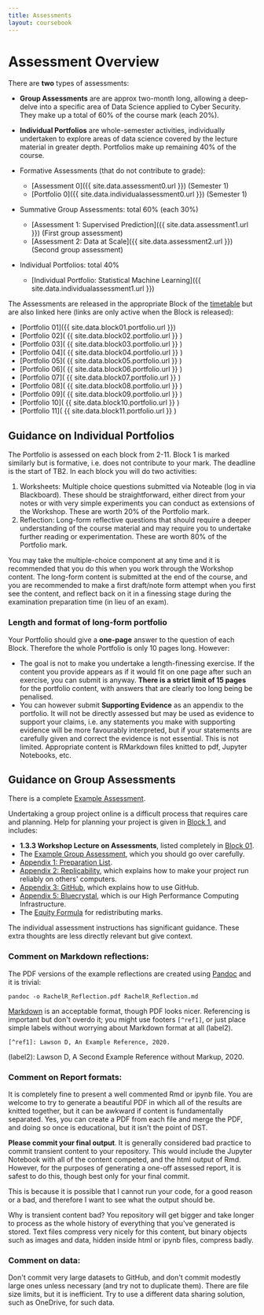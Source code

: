 ```yaml
---
title: Assessments
layout: coursebook
---
```


# Assessment Overview

There are **two** types of assessments:

* **Group Assessments** are are approx two-month long, allowing a deep-delve into a specific area of Data Science applied to Cyber Security. They make up a total of 60% of the course mark (each 20%).
* **Individual Portfolios** are whole-semester activities, individually undertaken to explore areas of data science covered by the lecture material in greater depth. Portfolios make up remaining 40% of the course.

* Formative Assessments (that do not contribute to grade):
  - [Assessment 0]({{ site.data.assessment0.url }}) (Semester 1)
  - [Portfolio 0]({{ site.data.individualassessment0.url }}) (Semester 1)
* Summative Group Assessments: total 60% (each 30%)
  - [Assessment 1: Supervised Prediction]({{ site.data.assessment1.url }}) (First group assessment)
  - [Assessment 2: Data at Scale]({{ site.data.assessment2.url }}) (Second group assessment)
* Individual Portfolios: total 40% 
  - [Individual Portfolio: Statistical Machine Learning]({{ site.data.individualassessment1.url }})

The Assessments are released in the appropriate Block of the [timetable](timetable.md) but are also linked here (links are only active when the Block is released):

* [Portfolio 01]({{ site.data.block01.portfolio.url }})
* [Portfolio 02]( {{ site.data.block02.portfolio.url }} )
* [Portfolio 03]( {{ site.data.block03.portfolio.url }} )
* [Portfolio 04]( {{ site.data.block04.portfolio.url }} )
* [Portfolio 05]( {{ site.data.block05.portfolio.url }} )
* [Portfolio 06]( {{ site.data.block06.portfolio.url }} )
* [Portfolio 07]( {{ site.data.block07.portfolio.url }} )
* [Portfolio 08]( {{ site.data.block08.portfolio.url }} )
* [Portfolio 09]( {{ site.data.block09.portfolio.url }} )
* [Portfolio 10]( {{ site.data.block10.portfolio.url }} )
* [Portfolio 11]( {{ site.data.block11.portfolio.url }} )
## Guidance on Individual Portfolios

The Portfolio is assessed on each block from 2-11. Block 1 is marked similarly but is formative, i.e. does not contribute to your mark. The deadline is the start of TB2. In each block you will do two activities: 

1. Worksheets: Multiple choice questions submitted via Noteable (log in via Blackboard). These should be straightforward, either direct from your notes or with very simple experiments you can conduct as extensions of the Workshop. These are worth 20% of the Portfolio mark.
2. Reflection: Long-form reflective questions that should require a deeper understanding of the course material and may require you to undertake further reading or experimentation. These are worth 80% of the Portfolio mark.

You may take the multiple-choice component at any time and it is recommended that you do this when you work through the Workshop content. The long-form content is submitted at the end of the course, and you are recommended to make a first draft/note form attempt when you first see the content, and reflect back on it in a finessing stage during the examination preparation time (in lieu of an exam).

### Length and format of long-form portfolio

Your Portfolio should give a **one-page** answer to the question of each Block. Therefore the whole Portfolio is only 10 pages long. However:
* The goal is not to make you undertake a length-finessing exercise. If the content you provide appears as if it would fit on one page after such an exercise, you can submit is anyway. **There is a strict limit of 15 pages** for the portfolio content, with answers that are clearly too long being be penalised.
* You can however submit **Supporting Evidence** as an appendix to the portfolio. It will not be directly assessed but may be used as evidence to support your claims, i.e. any statements you make with supporting evidence will be more favourably interpreted, but if your statements are carefully given and correct the evidence is not essential. This is not limited. Appropriate content is RMarkdown files knitted to pdf, Jupyter Notebooks, etc.

## Guidance on Group Assessments

There is a complete [Example Assessment](https://github.com/dsbristol/dst_example_project).

Undertaking a group project online is a difficult process that requires care and planning. Help for planning your project is given in [Block 1](coursebook/01.md), and includes:

* **1.3.3 Workshop Lecture on Assessments**, listed completely in [Block 01](coursebook/01.md).
* The [Example Group Assessment](https://github.com/dsbristol/dst_example_project), which you should go over carefully.
* [Appendix 1: Preparation List](coursebook/appendix1-prep.md).
* [Appendix 2: Replicability](appendix2-replicability.md), which explains how to make your project run reliably on others' computers.
* [Appendix 3: GitHub](appendix3-github.md), which explains how to use GitHub.
* [Appendix 5: Bluecrystal](coursebook/appendix5-bluecrystal.md), which is our High Performance Computing Infrastructure.
* The [Equity Formula](/dst/assets/assessments/equityshare.nb.html) for redistributing marks.

The individual assessment instructions has significant guidance. These extra thoughts are less directly relevant but give context.
### Comment on Markdown reflections:

The PDF versions of the example reflections are created using [Pandoc](https://pandoc.org/) and it is trivial:

```{sh}
pandoc -o RachelR_Reflection.pdf RachelR_Reflection.md 
```

[Markdown](https://www.markdownguide.org/extended-syntax/) is an acceptable format, though PDF looks nicer. Referencing is important but don't overdo it; you might use footers `[^ref1]`, or just place simple labels without worrying about Markdown format at all (label2).

`[^ref1]: Lawson D, An Example Reference, 2020.`

(label2): Lawson D, A Second Example Reference without Markup, 2020.

### Comment on Report formats:

It is completely fine to present a well commented Rmd or ipynb file. You are welcome to try to generate a beautiful PDF in which all of the results are knitted together, but it can be awkward if content is fundamentally separated. Yes, you can create a PDF from each file and merge the PDF, and doing so once is educational, but it isn't the point of DST.

**Please commit your final output**. It is generally considered bad practice to commit transient content to your repository. This would include the Jupyter Notebook with all of the content competed, and the html output of Rmd. However, for the purposes of generating a one-off assessed report, it is safest to do this, though best only for your final commit. 

This is because it is possible that I cannot run your code, for a good reason or a bad, and therefore I want to see what the output should be.

Why is transient content bad? You repository will get bigger and take longer to process as the whole history of everything that you've generated is stored. Text files compress very nicely for this content, but binary objects such as images and data, hidden inside html or ipynb files, compress badly.

### Comment on data:

Don't commit very large datasets to GitHub, and don't commit modestly large ones unless necessary (and try not to duplicate them). There are file size limits, but it is inefficient. Try to use a different data sharing solution, such as OneDrive, for such data.
